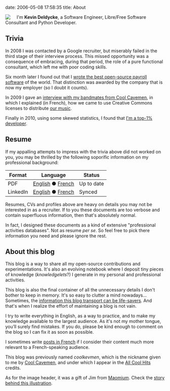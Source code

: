date: 2006-05-08 17:58:35
title: About

<img class="thumbnail" style="float: left; margin-right: 20px" src="/uploads/2006/avatar-orig.png"/>

I'm **Kevin Deldycke**, a Software Engineer, Libre/Free Software Consultant and Python Developer.

<div class="clearfix"></div>

## Trivia

In 2008 I was contacted by a Google recruiter, but miserably failed in the third stage of their interview process. This missed opportunity was a consequence of embracing, during that period, the role of a pure functional consultant, which left me with poor coding skills.

Six month later I found out that I [wrote the best open-source payroll software](http://kevin.deldycke.com/2008/06/best-open-source-payroll-software/) of the world. That distinction was awarded by the company that is now my employer (so I doubt it counts).

In 2009 I gave an [interview with my bandmates from Cool Cavemen](http://kevin.deldycke.com/2009/11/cool-cavemen-creative-commons-moi/), in which I explained (in French), how we came to use Creative Commons licenses to distribute [our music](http://jamendo.com/artist/cool.cavemen).

Finally in 2010, using some skewed statistics, I found that [I'm a top-1% developer](http://kevin.deldycke.com/2011/03/top-1-percent-open-source-developer/).

## Resume

If my appalling attempts to impress with the trivia above did not worked on you, you may be thrilled by the following soporific information on my professional background:

Format | Language | Status
---|---|---
PDF | [English](http://docs.google.com/a/deldycke.com/document/export?format=pdf&id=1XaJgwRAhxHDuBSD-JqE--8WKGx0uTasa6IOU4IFBeKg) ● [French](http://docs.google.com/a/deldycke.com/document/export?format=pdf&id=1JYITJ3JU9WYvQXWlpGqLO9LzhcfAxiqJSsV8WyVhyyY) | Up to date
LinkedIn | [English](http://linkedin.com/in/kevindeldycke/en) ● [French](http://linkedin.com/in/kevindeldycke/fr) | Synced

Resumes, CVs and profiles above are heavy on details you may not be interested in as a recruiter. If to you these documents are too verbose and contain superfluous information, then that's absolutely normal.

In fact, I designed these documents as a kind of extensive "professional activities databases". Not as resume _per se_. So feel free to pick there information you need and please ignore the rest.

## About this blog

This blog is a way to share all my open-source contributions and
experimentations. It's also an evolving notebook where I deposit tiny pieces of
knowledge (*knowledgelets*?) I generate in my personal and professional
activities.

This blog is also the final container of all the unnecessary details I don't
bother to keep in memory. It's so easy to clutter a mind nowadays... Sometimes,
the [information this blog transport can be
life-savers](http://kevin.deldycke.com/2008/07/heroic-journey-to-raid-5-data-recovery/).
And that's when I realize the effort of maintaining a blog is not vain.

I try to write everything in English, as a way to practice, and to make my
knowledge available to the largest audience. As it's not my mother tongue,
you’ll surely find mistakes. If you do, please be kind enough to comment on the
blog so I can fix it as soon as possible.

I sometimes write [posts in French](http://kevin.deldycke.com/category/francais/)
if I consider their content much more relevant to a French-speaking audience.

This blog was previously named *coolkevmen*, which is the nickname given to me
by [Cool Cavemen](http://coolcavemen.com), and under which I appear in the
[All Cool Hits](http://coolcavemen.com/disc/all-cool-hits/) credits.

As for the image header, it was a gift of Jim from
[Maomium](http://maomium.com). Check the [story behind this
illustration](http://kevin.deldycke.com/2011/01/new-blog-header-and-tiny-wordpress-theme-customizations/).
